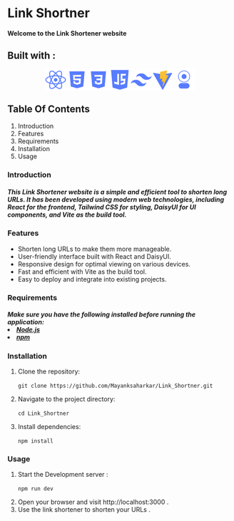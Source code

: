 # Link Shortner

#### Welcome to the Link Shortener website

## Built with :

<div style= "display : flex ; justify-content: center; width:100%;  " > 
<img src="./readme assets/react.png" alt="React" href="https://react.dev">
<img src="./readme assets/html.png" alt="Html5" href="https://html.com">
<img src="./readme assets/css.png" alt="CSS" href="https://developer.mozilla.org/en-US/docs/Web/CSS">
<img src="./readme assets/js.png" alt="JavaScript" href="https://developer.mozilla.org/en-US/docs/Web/JavaScript">
<img src="./readme assets/tailwind.png" alt="Tailwind" href="https://tailwindcss.com">
<img src="./readme assets/vite.png" alt="Vite" href="https://vitejs.dev">
<img src="./readme assets/daisyui.png" alt="daisy Ui" href="https://daisyui.com">

</div>

## Table Of Contents

<ol>
<li href="#intro">Introduction</li>
<li href="#features">Features</li>
<li href="#req">Requirements</li>
<li href="#installation">Installation</li>
<li href="#usage">Usage</li>
</ol>
<section id="intro">
<h3>Introduction</h3>
<h5>This Link Shortener website is a simple and efficient tool to shorten long URLs. It has been developed using modern web technologies, including React for the frontend, Tailwind CSS for styling, DaisyUI for UI components, and Vite as the build tool.</h5>
</section>

<section id="features">
<h3>
Features
</h3>
<ul>
<li>
Shorten long URLs to make them more manageable.
</li>
<li>
User-friendly interface built with React and DaisyUI.
</li>
<li>
Responsive design for optimal viewing on various devices.
</li>
<li>
Fast and efficient with Vite as the build tool.
</li>
<li>
Easy to deploy and integrate into existing projects.
</li>
</ul>
</section>

<section>
<h3>Requirements</h3>

<h5>
Make sure you have the following installed before running the application:

<li> <a href="https://nodejs.org/en">Node.js</a> </li>
<li> <a href="https://www.npmjs.com">npm</a> </li>
</h5>
</section>

<section>
<h3>
Installation
</h3>
<ol>
<li>
Clone the repository:

`git clone https://github.com/Mayanksaharkar/Link_Shortner.git
`

</li>
<li>
Navigate to the project directory:

`cd Link_Shortner`

</li>
<li>
Install dependencies:

`npm install`

</li>
</ol>
</section>

<section>
<h3>
Usage
</h3>
<ol>
<li>
Start the Development server :

`npm run dev`

</li>
<li>Open your browser and visit  http://localhost:3000 .</li>
<li>Use the link shortener to shorten your URLs .</li>
</ol>
</section>
